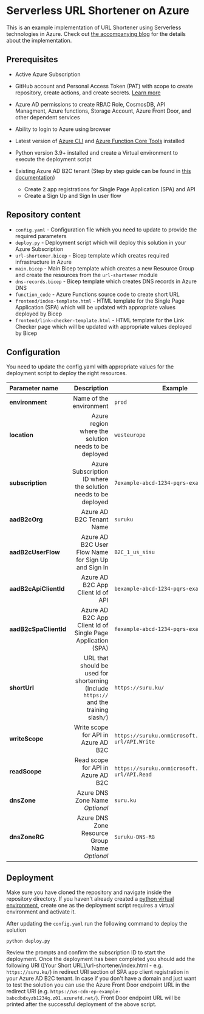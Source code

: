 # Serverless URL Shortener on Azure

This is an example implementation of URL Shortener using Serverless technologies in Azure. Check out [the accompanying blog](https://pprakash.me/tech/2023/02/20/serverless-url-shortener-azure/) for the details about the implementation.

## Prerequisites

* Active Azure Subscription
* GitHub account and Personal Access Token (PAT) with scope to create repository, create actions, and create secrets. [Learn more](https://docs.github.com/en/github/authenticating-to-github/creating-a-personal-access-token)
* Azure AD permissions to create RBAC Role, CosmosDB, API Managment, Azure functions, Storage Account, Azure Front Door, and other dependent services
* Ability to login to Azure using browser
* Latest version of [Azure CLI](https://learn.microsoft.com/en-us/cli/azure/install-azure-cli) and [Azure Function Core Tools](https://learn.microsoft.com/en-us/azure/azure-functions/functions-run-local) installed
* Python version 3.9+ installed and create a Virtual environment to execute the deployment script
* Existing Azure AD B2C tenant (Step by step guide can be found in [this documentation](https://learn.microsoft.com/en-us/azure/api-management/howto-protect-backend-frontend-azure-ad-b2c))

  * Create 2 app registrations for Single Page Application (SPA) and API
  * Create a Sign Up and Sign In user flow

## Repository content

* `config.yaml` - Configuration file which you need to update to provide the required parameters
* `deploy.py` - Deployment script which will deploy this solution in your Azure Subscription
* `url-shortener.bicep` - Bicep template which creates required infrastructure in Azure
* `main.bicep` - Main Bicep template which creates a new Resource Group and create the resources from the `url-shortener` module
* `dns-records.bicep` - Bicep template which creates DNS records in Azure DNS
* `function_code` - Azure Functions source code to create short URL
* `frontend/index-template.html` - HTML template for the Single Page Application (SPA) which will be updated with appropriate values deployed by Bicep
* `frontend/link-checker-template.html` - HTML template for the Link Checker page which will be updated with appropriate values deployed by Bicep

## Configuration

You need to update the config.yaml with appropriate values for the deployment script to deploy the right resources.

|Parameter name|Description|Example|
|:---|---:|---|
|**environment**|Name of the environment|`prod`|
|**location**|Azure region where the solution needs to be deployed|`westeurope`|
|**subscription**|Azure Subscription ID where the solution needs to be deployed|`7example-abcd-1234-pqrs-examplec5db2`|
|**aadB2cOrg**|Azure AD B2C Tenant Name|`suruku`|
|**aadB2cUserFlow**|Azure AD B2C User Flow Name for Sign Up and Sign In|`B2C_1_us_sisu`|
|**aadB2cApiClientId**|Azure AD B2C App Client Id of API|`bexample-abcd-1234-pqrs-examplef9a45`|
|**aadB2cSpaClientId**|Azure AD B2C App Client Id of Single Page Application (SPA)|`fexample-abcd-1234-pqrs-example6cd6a`|
|**shortUrl**|URL that should be used for shorterning (Include `https://` and the training slash`/`)|`https://suru.ku/`|
|**writeScope**|Write scope for API in Azure AD B2C|`https://suruku.onmicrosoft.com/shorten-url/API.Write`|
|**readScope**|Read scope for API in Azure AD B2C|`https://suruku.onmicrosoft.com/shorten-url/API.Read`|
|**dnsZone**|Azure DNS Zone Name *Optional*|`suru.ku`|
|**dnsZoneRG**|Azure DNS Zone Resource Group Name *Optional*|`Suruku-DNS-RG`|

## Deployment

Make sure you have cloned the repository and navigate inside the repository directory. If you haven't already created a [python virtual environment](https://docs.python.org/3/library/venv.html), create one as the deployment script requires a virtual environment and activate it.

After updating the `config.yaml` run the following command to deploy the solution

```shell
python deploy.py
```

Review the prompts and confirm the subscription ID to start the deployment. Once the deployment has been completed you should add the following URI  ([Your Short URL]/url-shortener/index.html - e.g. `https://suru.ku/`) in redirect URI section of SPA app client registration in your Azure AD B2C tenant. In case if you don't have a domain and just want to test the solution you can use the Azure Front Door endpoint URL in the redirect URI (e.g. `https://us-cdn-ep-example-babcdbdxyzb1234q.z01.azurefd.net/`). Front Door endpoint URL will be printed after the successful deployment of the above script.
